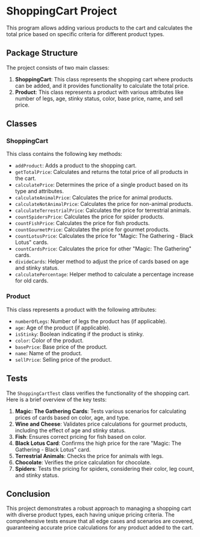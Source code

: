 # ShoppingCart Project

This program allows adding various products to the cart and calculates the total price based on specific criteria for different product types.

## Package Structure

The project consists of two main classes:

1. **ShoppingCart**: This class represents the shopping cart where products can be added, and it provides functionality to calculate the total price.
2. **Product**: This class represents a product with various attributes like number of legs, age, stinky status, color, base price, name, and sell price.

## Classes

### ShoppingCart

This class contains the following key methods:

- `addProduct`: Adds a product to the shopping cart.
- `getTotalPrice`: Calculates and returns the total price of all products in the cart.
- `calculatePrice`: Determines the price of a single product based on its type and attributes.
- `calculateAnimalPrice`: Calculates the price for animal products.
- `calculateNotAnimalPrice`: Calculates the price for non-animal products.
- `calculateTerrestrialPrice`: Calculates the price for terrestrial animals.
- `countSpidersPrice`: Calculates the price for spider products.
- `countFishPrice`: Calculates the price for fish products.
- `countGourmetPrice`: Calculates the price for gourmet products.
- `countLotusPrice`: Calculates the price for "Magic: The Gathering - Black Lotus" cards.
- `countCardsPrice`: Calculates the price for other "Magic: The Gathering" cards.
- `divideCards`: Helper method to adjust the price of cards based on age and stinky status.
- `calculatePercentage`: Helper method to calculate a percentage increase for old cards.

### Product

This class represents a product with the following attributes:

- `numberOfLegs`: Number of legs the product has (if applicable).
- `age`: Age of the product (if applicable).
- `isStinky`: Boolean indicating if the product is stinky.
- `color`: Color of the product.
- `basePrice`: Base price of the product.
- `name`: Name of the product.
- `sellPrice`: Selling price of the product.

## Tests

The `ShoppingCartTest` class verifies the functionality of the shopping cart. Here is a brief overview of the key tests:

1. **Magic: The Gathering Cards**: Tests various scenarios for calculating prices of cards based on color, age, and type.
2. **Wine and Cheese**: Validates price calculations for gourmet products, including the effect of age and stinky status.
3. **Fish**: Ensures correct pricing for fish based on color.
4. **Black Lotus Card**: Confirms the high price for the rare "Magic: The Gathering - Black Lotus" card.
5. **Terrestrial Animals**: Checks the price for animals with legs.
6. **Chocolate**: Verifies the price calculation for chocolate.
7. **Spiders**: Tests the pricing for spiders, considering their color, leg count, and stinky status.

## Conclusion

This project demonstrates a robust approach to managing a shopping cart with diverse product types, each having unique pricing criteria. The comprehensive tests ensure that all edge cases and scenarios are covered, guaranteeing accurate price calculations for any product added to the cart.

